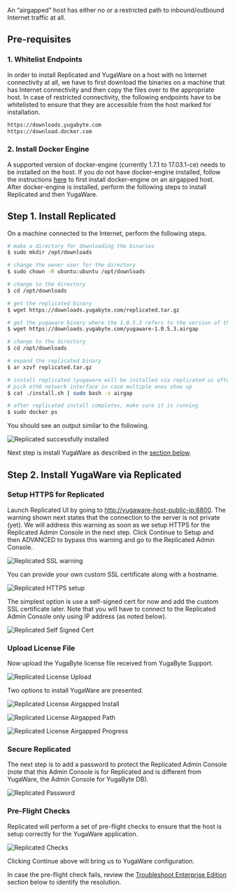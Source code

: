 An “airgapped” host has either no or a restricted path to inbound/outbound Internet traffic at all. 

## Pre-requisites

### 1. Whitelist Endpoints

In order to install Replicated and YugaWare on a host with no Internet connectivity at all, we have to first download the binaries on a machine that has Internet connectivity and then copy the files over to the appropriate host. In case of restricted connectivity, the following endpoints have to be whitelisted to ensure that they are accessible from the host marked for installation.

```{.sh .copy}
https://downloads.yugabyte.com
https://download.docker.com
```

### 2. Install Docker Engine

A supported version of docker-engine (currently 1.7.1 to 17.03.1-ce) needs to be installed on the host. If you do not have docker-engine installed, follow the instructions [here](https://help.replicated.com/docs/kb/supporting-your-customers/installing-docker-in-airgapped/) to first install docker-engine on an airgapped host. After docker-engine is installed, perform the following steps to install Replicated and then YugaWare.

## Step 1. Install Replicated

On a machine connected to the Internet, perform the following steps.

```{.sh .copy .separator-dollar}
# make a directory for downloading the binaries
$ sudo mkdir /opt/downloads
```

```{.sh .copy .separator-dollar}
# change the owner user for the directory
$ sudo chown -R ubuntu:ubuntu /opt/downloads
```

```{.sh .copy .separator-dollar}
# change to the directory
$ cd /opt/downloads
```

```{.sh .copy .separator-dollar}
# get the replicated binary
$ wget https://downloads.yugabyte.com/replicated.tar.gz
```

```{.sh .copy .separator-dollar}
# get the yugaware binary where the 1.0.5.3 refers to the version of the binary. change this number as needed.
$ wget https://downloads.yugabyte.com/yugaware-1.0.5.3.airgap
```

```{.sh .copy .separator-dollar}
# change to the directory
$ cd /opt/downloads
```

```{.sh .copy .separator-dollar}
# expand the replicated binary
$ ar xzvf replicated.tar.gz
```

```{.sh .copy .separator-dollar}
# install replicated (yugaware will be installed via replicated ui after replicated install completes)
# pick eth0 network interface in case multiple ones show up
$ cat ./install.sh | sudo bash -s airgap
```

```{.sh .copy .separator-dollar}
# after replicated install completes, make sure it is running
$ sudo docker ps
```

You should see an output similar to the following.

![Replicated successfully installed](/images/replicated/replicated-success.png)

Next step is install YugaWare as described in the [section below](#step-2-install-yugaware-via-replicated).

## Step 2. Install YugaWare via Replicated

### Setup HTTPS for Replicated

Launch Replicated UI by going to [http://yugaware-host-public-ip:8800](http://yugaware-host-public-ip:8800). The warning shown next states that the connection to the server is not private (yet). We will address this warning as soon as we setup HTTPS for the Replicated Admin Console in the next step. Click Continue to Setup and then ADVANCED to bypass this warning and go to the Replicated Admin Console.

![Replicated SSL warning](/images/replicated/replicated-warning.png)

You can provide your own custom SSL certificate along with a hostname.

![Replicated HTTPS setup](/images/replicated/replicated-https.png)

The simplest option is use a self-signed cert for now and add the custom SSL certificate later. Note that you will have to connect to the Replicated Admin Console only using IP address (as noted below).

![Replicated Self Signed Cert](/images/replicated/replicated-selfsigned.png)

### Upload License File

Now upload the YugaByte license file received from YugaByte Support.

![Replicated License Upload](/images/replicated/replicated-license-upload.png)

Two options to install YugaWare are presented.

![Replicated License Airgapped Install](/images/replicated/replicated-license-airgapped-install-option.png)

![Replicated License Airgapped Path](/images/replicated/replicated-license-airgapped-path.png)

![Replicated License Airgapped Progress](/images/replicated/replicated-license-airgapped-progress.png)

### Secure Replicated

The next step is to add a password to protect the Replicated Admin Console (note that this Admin Console is for Replicated and is different from YugaWare, the Admin Console for YugaByte DB).

![Replicated Password](/images/replicated/replicated-password.png)

### Pre-Flight Checks

Replicated will perform a set of pre-flight checks to ensure that the host is setup correctly for the YugaWare application.

![Replicated Checks](/images/replicated/replicated-checks.png)

Clicking Continue above will bring us to YugaWare configuration.

In case the pre-flight check fails, review the [Troubleshoot Enterprise Edition](/troubleshoot/enterprise-edition/) section below to identify the resolution.